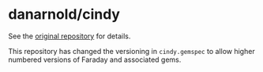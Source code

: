 # danarnold/cindy

See the [original repository](https://github.com/polydice/cindy) for details.

This repository has changed the versioning in `cindy.gemspec` to allow higher
numbered versions of Faraday and associated gems. 
